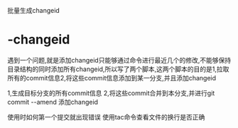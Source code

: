 批量生成changeid
# -changeid
遇到一个问题,就是添加changeid只能够通过命令进行最近几个的修改,不能够保持目录结构的同时添加所有changeid,所以写了两个脚本,这两个脚本的目的是1,拉取所有的commit信息2,将这些commit信息添加到某一分支,并且添加changeid

1,生成目标分支的所有commit信息
2,将这些commit合并到本分支,并进行git commit --amend 添加changeid

使用时如何第一个提交就出现错误
使用tac命令查看文件的换行是否正确
